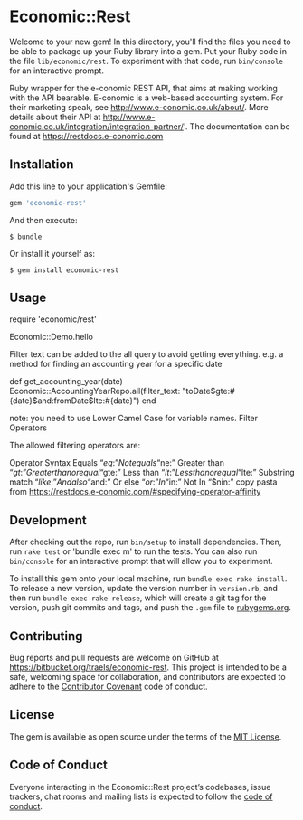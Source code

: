 # Economic::Rest

Welcome to your new gem! In this directory, you'll find the files you need to be able to package up your Ruby library into a gem. Put your Ruby code in the file `lib/economic/rest`. To experiment with that code, run `bin/console` for an interactive prompt.

Ruby wrapper for the e-conomic REST API, that aims at making working with the API bearable.
E-conomic is a web-based accounting system. For their marketing speak, see http://www.e-conomic.co.uk/about/. More details about their API at http://www.e-conomic.co.uk/integration/integration-partner/'.
The documentation can be found at https://restdocs.e-conomic.com


## Installation

Add this line to your application's Gemfile:

```ruby
gem 'economic-rest'
```

And then execute:

    $ bundle

Or install it yourself as:

    $ gem install economic-rest

## Usage

require 'economic/rest'

Economic::Demo.hello

Filter text can be added to the all query to avoid getting everything. e.g. a method for finding an accounting year for a specific date

def get_accounting_year(date)
    Economic::AccountingYearRepo.all(filter_text: "toDate$gte:#{date}$and:fromDate$lte:#{date}")
end

note: you need to use Lower Camel Case for variable names.
Filter Operators

The allowed filtering operators are:

Operator	Syntax
Equals	“$eq:”
Not equals	“$ne:”
Greater than	“$gt:”
Greater than or equal	“$gte:”
Less than	“$lt:”
Less than or equal	“$lte:”
Substring match	“$like:”
And also	“$and:”
Or else	“$or:”
In	“$in:”
Not In	“$nin:”
copy pasta from https://restdocs.e-conomic.com/#specifying-operator-affinity

## Development

After checking out the repo, run `bin/setup` to install dependencies. Then, run `rake test` or 'bundle exec m' to run the tests. You can also run `bin/console` for an interactive prompt that will allow you to experiment.

To install this gem onto your local machine, run `bundle exec rake install`. To release a new version, update the version number in `version.rb`, and then run `bundle exec rake release`, which will create a git tag for the version, push git commits and tags, and push the `.gem` file to [rubygems.org](https://rubygems.org).

## Contributing

Bug reports and pull requests are welcome on GitHub at https://bitbucket.org/traels/economic-rest. This project is intended to be a safe, welcoming space for collaboration, and contributors are expected to adhere to the [Contributor Covenant](http://contributor-covenant.org) code of conduct.

## License

The gem is available as open source under the terms of the [MIT License](https://opensource.org/licenses/MIT).

## Code of Conduct

Everyone interacting in the Economic::Rest project’s codebases, issue trackers, chat rooms and mailing lists is expected to follow the [code of conduct](https://bitbucket.org/traels/economic-rest/blob/master/CODE_OF_CONDUCT.md).
